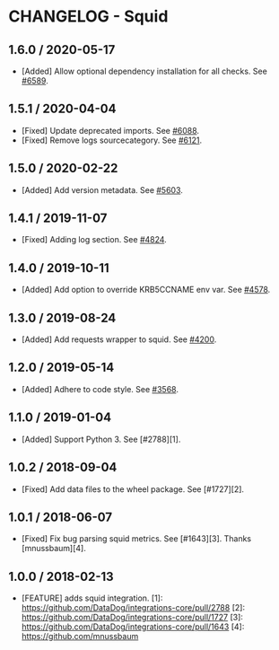 # CHANGELOG - Squid

## 1.6.0 / 2020-05-17

* [Added] Allow optional dependency installation for all checks. See [#6589](https://github.com/DataDog/integrations-core/pull/6589).

## 1.5.1 / 2020-04-04

* [Fixed] Update deprecated imports. See [#6088](https://github.com/DataDog/integrations-core/pull/6088).
* [Fixed] Remove logs sourcecategory. See [#6121](https://github.com/DataDog/integrations-core/pull/6121).

## 1.5.0 / 2020-02-22

* [Added] Add version metadata. See [#5603](https://github.com/DataDog/integrations-core/pull/5603).

## 1.4.1 / 2019-11-07

* [Fixed] Adding log section. See [#4824](https://github.com/DataDog/integrations-core/pull/4824).

## 1.4.0 / 2019-10-11

* [Added] Add option to override KRB5CCNAME env var. See [#4578](https://github.com/DataDog/integrations-core/pull/4578).

## 1.3.0 / 2019-08-24

* [Added] Add requests wrapper to squid. See [#4200](https://github.com/DataDog/integrations-core/pull/4200).

## 1.2.0 / 2019-05-14

* [Added] Adhere to code style. See [#3568](https://github.com/DataDog/integrations-core/pull/3568).

## 1.1.0 / 2019-01-04

* [Added] Support Python 3. See [#2788][1].

## 1.0.2 / 2018-09-04

* [Fixed] Add data files to the wheel package. See [#1727][2].

## 1.0.1 / 2018-06-07

* [Fixed] Fix bug parsing squid metrics. See [#1643][3]. Thanks [mnussbaum][4].

## 1.0.0 / 2018-02-13

* [FEATURE] adds squid integration.
[1]: https://github.com/DataDog/integrations-core/pull/2788
[2]: https://github.com/DataDog/integrations-core/pull/1727
[3]: https://github.com/DataDog/integrations-core/pull/1643
[4]: https://github.com/mnussbaum
